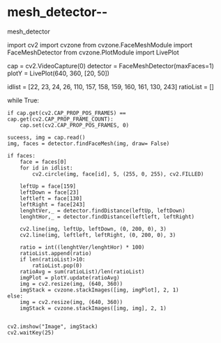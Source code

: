 # mesh_detector--
mesh_detector


import cv2
import cvzone
from cvzone.FaceMeshModule import FaceMeshDetector
from cvzone.PlotModule import LivePlot

cap = cv2.VideoCapture(0)
detector = FaceMeshDetector(maxFaces=1)
plotY = LivePlot(640, 360, [20, 50])

idlist = [22, 23, 24, 26, 110, 157, 158, 159, 160, 161, 130, 243]
ratioList = []



while True:

    if cap.get(cv2.CAP_PROP_POS_FRAMES) == cap.get(cv2.CAP_PROP_FRAME_COUNT):
        cap.set(cv2.CAP_PROP_POS_FRAMES, 0)

    suceess, img = cap.read()
    img, faces = detector.findFaceMesh(img, draw= False)

    if faces:
        face = faces[0]
        for id in idlist:
            cv2.circle(img, face[id], 5, (255, 0, 255), cv2.FILLED)

        leftUp = face[159]
        leftDown = face[23]
        leftleft = face[130]
        leftRight = face[243]
        lenghtVer,_ = detector.findDistance(leftUp, leftDown)
        lenghtHor,_ = detector.findDistance(leftleft, leftRight)

        cv2.line(img, leftUp, leftDown, (0, 200, 0), 3)
        cv2.line(img, leftleft, leftRight, (0, 200, 0), 3)

        ratio = int((lenghtVer/lenghtHor) * 100)
        ratioList.append(ratio)
        if len(ratioList)>10:
            ratioList.pop(0) 
        ratioAvg = sum(ratioList)/len(ratioList)
        imgPlot = plotY.update(ratioAvg)
        img = cv2.resize(img, (640, 360))
        imgStack = cvzone.stackImages([img, imgPlot], 2, 1)
    else:
        img = cv2.resize(img, (640, 360))
        imgStack = cvzone.stackImages([img, img], 2, 1)


    cv2.imshow("Image", imgStack)
    cv2.waitKey(25)

